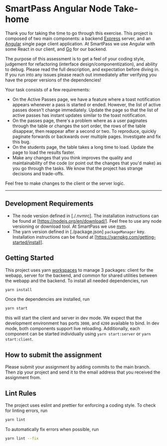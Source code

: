 # SmartPass Angular Node Take-home

Thank you for taking the time to go through this exercise. This project is composed of two main components: a backend [Express](https://expressjs.com/) server, and an [Angular](https://angular.io/) single page client application. At SmartPass we use Angular with some React in our client, and [Go](https://go.dev/) for our backend.

The purpose of this assessment is to get a feel of your coding style, judgement for refactoring (interface design/componentization), and ability to debug. Please read the full description, and expectation before diving in. If you run into any issues please reach out immediately after verifying you have the proper versions of the dependencies!

Your task consists of a few requirements:

- On the Active Passes page, we have a feature where a toast notification appears whenever a pass is started or ended. However, the list of active passes doesn't change immediately. Update the page so that the list of active passes has instant updates similar to the toast notification.
- On the passes page, there's a problem where as a user paginates through the table or changes the sort order, the rows of the table disappear, then reappear after a second or two. To reproduce, quickly paginate forwards or backwards over multiple pages. Investigate and fix this bug.
- On the students page, the table takes a long time to load. Update the page to load the results faster.
- Make any changes that you think improves the quality and maintainability of the code (or point out the changes that you'd make) as you go through the tasks. We know that the project has strange decisions and trade-offs.

Feel free to make changes to the client or the server logic.

---

## Development Requirements

- The node version defined in [./.nvmrc]. The installation instructions can be found at [https://nodejs.org/en/download/].
  Feel free to use any node versioning or download tool. At SmartPass we use [nvm](https://github.com/nvm-sh/nvm).
- The yarn version defined in [./package.json] `packageManager` key. Installation instructions can be found at [https://yarnpkg.com/getting-started/install].

## Getting Started

This project uses yarn [workspaces](https://yarnpkg.com/features/workspaces) to manage 3 packages: client for the webapp, server for the backend, and common for shared utilities between the webapp and the backend. To install all needed dependencies, run

```sh
yarn install
```

Once the dependencies are installed, run

```sh
yarn start
```

this will start the client and server in dev mode. We expect that the development environment has ports `3000`, and `4200` available to bind. In dev mode, both components support live reloading. Additionally, each component can be started individually using `yarn start:server` or `yarn start:client`.

## How to submit the assignment

Please submit your assignment by adding commits to the main branch. Then zip
your project and send it to the email address that you received the assignment from.

## Lint Rules

The project uses eslint and prettier for enforcing a coding style. To check for linting errors, run

```sh
yarn lint
```

To automatically fix errors when possible, run

```sh
yarn lint --fix
```
